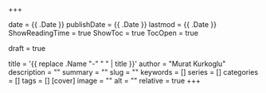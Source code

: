 +++

date = {{ .Date }}
publishDate = {{ .Date }}
lastmod = {{ .Date }}
ShowReadingTime = true
ShowToc = true
TocOpen = true



draft = true 


title = '{{ replace .Name "-" " " | title }}'
author = "Murat Kurkoglu"
description = "" 
summary = ""
slug = "" 
keywords = []
series = []
categories = []
tags = []
[cover]
    image = "" 
    alt = "" 
    relative = true
+++